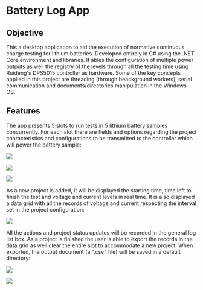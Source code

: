 # Battery Log App

## Objective
This a desktop application to aid the execution of normative continuous charge testing for lithium batteries. Developed entirely in C# using the .NET Core environment and libraries.
It ables the configuration of multiple power outputs as well the registry of the levels through all the testing time using Ruideng's DPS5015 controller as hardware.
Some of the key concepts applied in this project are threading (through beackground workers), serial communication and documents/directories manipulation in the Windows OS.

## Features
The app presents 5 slots to run tests in 5 lithium battery samples concurrently. For each slot there are fields and options regarding the project characteristics and configurations to be transmitted to the controller which will power the battery sample:

![](images_ex/main_window.PNG)

![](images_ex/device_face.JPG)

![](images_ex/battery_setup.JPG)

As a new project is added, it will be displayed the starting time, time left to finish the test and voltage and current levels in real time. It is also displayed a data grid with all the records of voltage and current respecting the interval set in the project configuration:

![](images_ex/added_projects.PNG)

All the actions and project status updates will be recorded in the general log list box. As a project is finished the user is able to export the records in the data grid as well clear the entire slot to accommodate a new project. When exported, the output document (a ".csv" file) will be saved in a default directory:

![](images_ex/finished_project.PNG)

![](images_ex/output.PNG)

